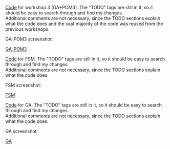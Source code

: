 [Code][gafsm] for workshop 3 (GA+POM3).  The "TODO" tags are still in it, so it should be easy to search through and find my changes.  
Additional comments are not necessary, since the TODO sections explain what the code does and the vast majority of the code was reused from the previous workshops.

GA-POM3 screenshot:

[GA-POM3]

[gafsm]: <https://github.com/ahill6/fss16adh/blob/master/code/workshops/GA-POM/realopt.py>
[GA-POM3]: https://github.com/ahill6/fss16adh/blob/master/code/workshops/screenshots/ga-fsm.png


[Code][fsmcode] for FSM.  The "TODO" tags are still in it, so it should be easy to search through and find my changes.  
Additional comments are not necessary, since the TODO sections explain what the code does.

FSM screenshot:

[FSM]

[fsmcode]: <https://github.com/ahill6/fss16adh/blob/master/code/workshops/fsm.py>
[FSM]: https://github.com/ahill6/fss16adh/blob/master/code/workshops/screenshots/FSM.png



[Code][gacode] for GA.  The "TODO" tags are still in it, so it should be easy to search through and find my changes.  
Additional comments are not necessary, since the TODO sections explain what the code does.

GA screenshot:

[GA]

[gacode]: <https://github.com/ahill6/fss16adh/blob/master/code/workshops/ga.py>
[GA]: https://github.com/ahill6/fss16adh/blob/master/code/workshops/screenshots/GA.png
